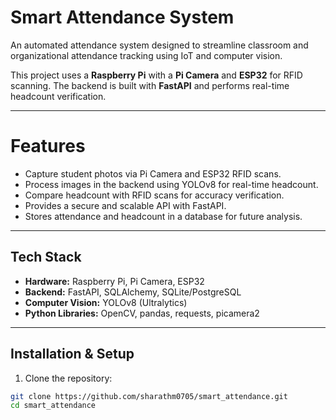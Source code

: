 # Smart Attendance System 

An automated attendance system designed to streamline classroom and organizational attendance tracking using IoT and computer vision.

This project uses a **Raspberry Pi** with a **Pi Camera** and **ESP32** for RFID scanning. The backend is built with **FastAPI** and performs real-time headcount verification.

---

# Features 

- Capture student photos via Pi Camera and ESP32 RFID scans.
- Process images in the backend using YOLOv8 for real-time headcount.
- Compare headcount with RFID scans for accuracy verification.
- Provides a secure and scalable API with FastAPI.
- Stores attendance and headcount in a database for future analysis.

---

## Tech Stack 

- **Hardware:** Raspberry Pi, Pi Camera, ESP32  
- **Backend:** FastAPI, SQLAlchemy, SQLite/PostgreSQL  
- **Computer Vision:** YOLOv8 (Ultralytics)  
- **Python Libraries:** OpenCV, pandas, requests, picamera2  

---

## Installation & Setup 

1. Clone the repository:
```bash
git clone https://github.com/sharathm0705/smart_attendance.git
cd smart_attendance
